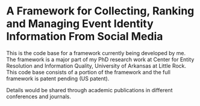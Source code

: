 # A Framework for Collecting, Ranking and Managing Event Identity Information From Social Media

This is the code base for a framework currently being developed by me. The framework is a major part of my PhD research work at Center for Entity Resolution and Information Quality, University of Arkansas at Little Rock. This code base consists of a portion of the framework and the full framework is patent pending (US patent).

Details would be shared through academic publications in different conferences and journals.


